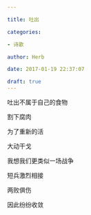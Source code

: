 ```yaml
---

title: 吐出

categories:

- 诗歌

author: Herb

date: 2017-01-19 22:37:07

draft: true
---
```


吐出不属于自己的食物

割下腐肉

为了重新的活

大动干戈



我想我们更类似一场战争

短兵激烈相接

两败俱伤

因此纷纷收敛